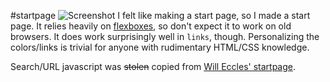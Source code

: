 #startpage
![Screenshot](https://u.teknik.io/gnRsmm.png)
I felt like making a start page, so I made a start page. It relies heavily on [flexboxes](http://caniuse.com/#feat=flexbox), so don't expect it to work on old browsers. It does work surprisingly well in `links`, though. Personalizing the colors/links is trivial for anyone with rudimentary HTML/CSS knowledge.

Search/URL javascript was ~~stolen~~ copied from [Will Eccles' startpage](https://github.com/WillEccles/startpage).
